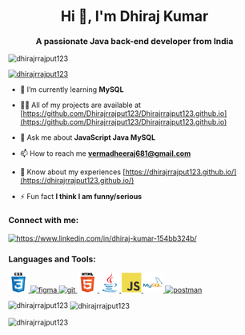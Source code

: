 <h1 align="center">Hi 👋, I'm Dhiraj Kumar</h1>
<h3 align="center">A passionate Java back-end developer from India</h3>

<p align="left"> <img src="https://komarev.com/ghpvc/?username=dhirajrrajput123&label=Profile%20views&color=0e75b6&style=flat" alt="dhirajrrajput123" /> </p>

<p align="left"> <a href="https://github.com/ryo-ma/github-profile-trophy"><img src="https://github-profile-trophy.vercel.app/?username=dhirajrrajput123" alt="dhirajrrajput123" /></a> </p>

- 🌱 I’m currently learning **MySQL**

- 👨‍💻 All of my projects are available at [https://github.com/Dhirajrrajput123/Dhirajrrajput123.github.io](https://github.com/Dhirajrrajput123/Dhirajrrajput123.github.io)

- 💬 Ask me about **JavaScript Java MySQL**

- 📫 How to reach me **vermadheeraj681@gmail.com**

- 📄 Know about my experiences [https://dhirajrrajput123.github.io/](https://dhirajrrajput123.github.io/)

- ⚡ Fun fact **I think I am funny/serious**

<h3 align="left">Connect with me:</h3>
<p align="left">
<a href="https://linkedin.com/in/https://www.linkedin.com/in/dhiraj-kumar-154bb324b/" target="blank"><img align="center" src="https://raw.githubusercontent.com/rahuldkjain/github-profile-readme-generator/master/src/images/icons/Social/linked-in-alt.svg" alt="https://www.linkedin.com/in/dhiraj-kumar-154bb324b/" height="30" width="40" /></a>
</p>

<h3 align="left">Languages and Tools:</h3>
<p align="left"> <a href="https://www.w3schools.com/css/" target="_blank" rel="noreferrer"> <img src="https://raw.githubusercontent.com/devicons/devicon/master/icons/css3/css3-original-wordmark.svg" alt="css3" width="40" height="40"/> </a> <a href="https://www.figma.com/" target="_blank" rel="noreferrer"> <img src="https://www.vectorlogo.zone/logos/figma/figma-icon.svg" alt="figma" width="40" height="40"/> </a> <a href="https://git-scm.com/" target="_blank" rel="noreferrer"> <img src="https://www.vectorlogo.zone/logos/git-scm/git-scm-icon.svg" alt="git" width="40" height="40"/> </a> <a href="https://www.w3.org/html/" target="_blank" rel="noreferrer"> <img src="https://raw.githubusercontent.com/devicons/devicon/master/icons/html5/html5-original-wordmark.svg" alt="html5" width="40" height="40"/> </a> <a href="https://www.java.com" target="_blank" rel="noreferrer"> <img src="https://raw.githubusercontent.com/devicons/devicon/master/icons/java/java-original.svg" alt="java" width="40" height="40"/> </a> <a href="https://developer.mozilla.org/en-US/docs/Web/JavaScript" target="_blank" rel="noreferrer"> <img src="https://raw.githubusercontent.com/devicons/devicon/master/icons/javascript/javascript-original.svg" alt="javascript" width="40" height="40"/> </a> <a href="https://www.mysql.com/" target="_blank" rel="noreferrer"> <img src="https://raw.githubusercontent.com/devicons/devicon/master/icons/mysql/mysql-original-wordmark.svg" alt="mysql" width="40" height="40"/> </a> <a href="https://postman.com" target="_blank" rel="noreferrer"> <img src="https://www.vectorlogo.zone/logos/getpostman/getpostman-icon.svg" alt="postman" width="40" height="40"/> </a> </p>

<p><img align="left" src="https://github-readme-stats.vercel.app/api/top-langs?username=dhirajrrajput123&show_icons=true&locale=en&layout=compact" alt="dhirajrrajput123" /></p>

<p>&nbsp;<img align="center" src="https://github-readme-stats.vercel.app/api?username=dhirajrrajput123&show_icons=true&locale=en" alt="dhirajrrajput123" /></p>

<p><img align="center" src="https://github-readme-streak-stats.herokuapp.com/?user=dhirajrrajput123&" alt="dhirajrrajput123" /></p>
